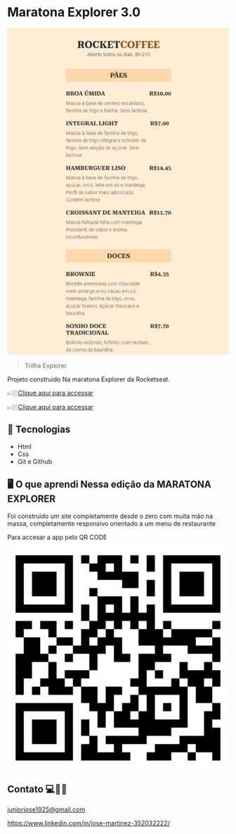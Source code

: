 #  Maratona Explorer 3.0 

![preview](./.github/rocketcoffe.png)


> Trilha Explorer 

Projeto construido Na maratona Explorer  da Rocketseat.

👉🏼[Clique aqui para accessar](https://jose26362780.github.io/Maratona-Explorer-3.0/)

👉🏼[Clique aqui para accessar](https://maratona-explorer-3-0.netlify.app/)



##  🔧 Tecnologias


- Html 
- Css
- Git e Github

##  🖥️ O que aprendi Nessa edição da MARATONA EXPLORER


Foi construido um site completamente desde o zero com muita mão na massa, completamente responsivo orientado a um menu de restaurante 


Para accesar a app pelo QR CODE

![preview](./.github/QR%20code%20maratona.png)



## Contato 💻🧑‍💻 

juniorjose1925@gmail.com


https://www.linkedin.com/in/jose-martinez-352032222/